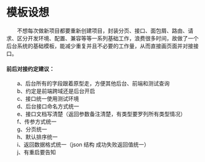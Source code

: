 # 模板设想  
&emsp;&emsp;不想每次做新项目都要重新创建项目，封装分页、接口、面包屑、路由、请求、区分开发环境、配置、兼容等等一系列基础工作，浪费很多时间，故做了一个后台系统的基础模板，能减少重复并且不必要的工作量，从而直接画页面并对接接口。  

#### 前后对接约定建议：
&emsp;&emsp;a、后台所有的字段跟着原型走，方便其他后台、前端和测试查询  
&emsp;&emsp;b、约定是前端跨域还是后台开启  
&emsp;&emsp;c、接口统一使用测试环境  
&emsp;&emsp;d、后台接口命名方式统一  
&emsp;&emsp;e、接口文档写清楚（返回参数备注清楚，有类型要罗列所有类型情况）  
&emsp;&emsp;f、传参方式统一  
&emsp;&emsp;g、分页统一  
&emsp;&emsp;h、默认排序统一  
&emsp;&emsp;i、返回数据格式统一（json 结构 成功失败返回值统一）  
&emsp;&emsp;j、有重启要告知  
